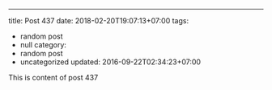 ---
title: Post 437
date: 2018-02-20T19:07:13+07:00
tags:
  - random post
  - null
category:
  - random post
  - uncategorized
updated: 2016-09-22T02:34:23+07:00

This is content of post 437